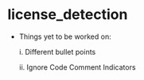 # license_detection


* Things yet to be worked on:

  i. Different bullet points
  
  ii. Ignore Code Comment Indicators

